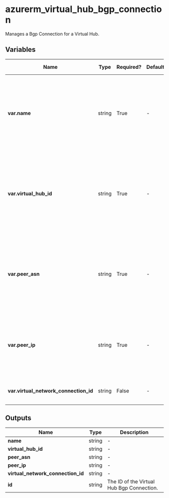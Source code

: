 # azurerm_virtual_hub_bgp_connection

Manages a Bgp Connection for a Virtual Hub.

## Variables

| Name | Type | Required? | Default  | possible values | Description |
| ---- | ---- | --------- | -------- | ----------- | ----------- |
| **var.name** | string | True | -  |  -  | The name which should be used for this Virtual Hub Bgp Connection. Changing this forces a new resource to be created. | 
| **var.virtual_hub_id** | string | True | -  |  -  | The ID of the Virtual Hub within which this Bgp connection should be created. Changing this forces a new resource to be created. | 
| **var.peer_asn** | string | True | -  |  -  | The peer autonomous system number for the Virtual Hub Bgp Connection. Changing this forces a new resource to be created. | 
| **var.peer_ip** | string | True | -  |  -  | The peer IP address for the Virtual Hub Bgp Connection. Changing this forces a new resource to be created. | 
| **var.virtual_network_connection_id** | string | False | -  |  -  | The ID of virtual network connection. | 



## Outputs

| Name | Type | Description |
| ---- | ---- | --------- | 
| **name** | string  | - | 
| **virtual_hub_id** | string  | - | 
| **peer_asn** | string  | - | 
| **peer_ip** | string  | - | 
| **virtual_network_connection_id** | string  | - | 
| **id** | string  | The ID of the Virtual Hub Bgp Connection. | 